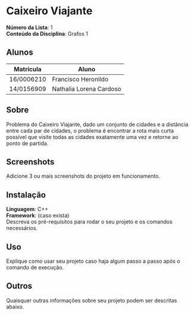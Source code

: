 # Caixeiro Viajante

**Número da Lista**: 1<br>
**Conteúdo da Disciplina**: Grafos 1<br>

## Alunos

|Matrícula | Aluno |
| -- | -- |
| 16/0006210  |  Francisco Heronildo |
| 14/0156909  |  Nathalia Lorena Cardoso |

## Sobre

Problema do Caixeiro Viajante, dado um conjunto de cidades e a distância entre cada par de cidades, o problema é encontrar a rota mais curta possível que visite todas as cidades exatamente uma vez e retorne ao ponto de partida.

## Screenshots

Adicione 3 ou mais screenshots do projeto em funcionamento.

## Instalação

**Linguagem**: C++<br>
**Framework**: (caso exista)<br>
Descreva os pré-requisitos para rodar o seu projeto e os comandos necessários.

## Uso

Explique como usar seu projeto caso haja algum passo a passo após o comando de execução.

## Outros

Quaisquer outras informações sobre seu projeto podem ser descritas abaixo.
